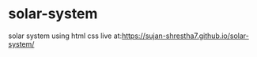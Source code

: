 # solar-system
solar system using html css 
live at:https://sujan-shrestha7.github.io/solar-system/
